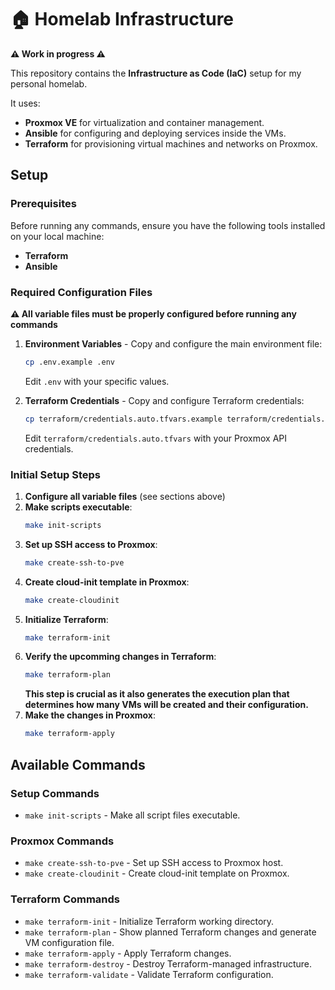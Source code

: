 # 🏠 Homelab Infrastructure

**⚠️ Work in progress ⚠️**

This repository contains the **Infrastructure as Code (IaC)** setup for my personal homelab.

It uses:

- **Proxmox VE** for virtualization and container management.
- **Ansible** for configuring and deploying services inside the VMs.
- **Terraform** for provisioning virtual machines and networks on Proxmox.

## Setup

### Prerequisites

Before running any commands, ensure you have the following tools installed on your local machine:

- **Terraform**
- **Ansible**

### Required Configuration Files

**⚠️ All variable files must be properly configured before running any commands**

1. **Environment Variables** - Copy and configure the main environment file:

   ```bash
   cp .env.example .env
   ```

   Edit `.env` with your specific values.

2. **Terraform Credentials** - Copy and configure Terraform credentials:
   ```bash
   cp terraform/credentials.auto.tfvars.example terraform/credentials.auto.tfvars
   ```
   Edit `terraform/credentials.auto.tfvars` with your Proxmox API credentials.

### Initial Setup Steps

1. **Configure all variable files** (see sections above)
2. **Make scripts executable**:
   ```bash
   make init-scripts
   ```
3. **Set up SSH access to Proxmox**:
   ```bash
   make create-ssh-to-pve
   ```
4. **Create cloud-init template in Proxmox**:
   ```bash
   make create-cloudinit
   ```
5. **Initialize Terraform**:
   ```bash
   make terraform-init
   ```
6. **Verify the upcomming changes in Terraform**:
   ```bash
   make terraform-plan
   ```
   **This step is crucial as it also generates the execution plan that determines how many VMs will be created and their configuration.**
7. **Make the changes in Proxmox**:
   ```bash
   make terraform-apply
   ```

## Available Commands

### Setup Commands

- `make init-scripts` - Make all script files executable.

### Proxmox Commands

- `make create-ssh-to-pve` - Set up SSH access to Proxmox host.
- `make create-cloudinit` - Create cloud-init template on Proxmox.

### Terraform Commands

- `make terraform-init` - Initialize Terraform working directory.
- `make terraform-plan` - Show planned Terraform changes and generate VM configuration file.
- `make terraform-apply` - Apply Terraform changes.
- `make terraform-destroy` - Destroy Terraform-managed infrastructure.
- `make terraform-validate` - Validate Terraform configuration.
